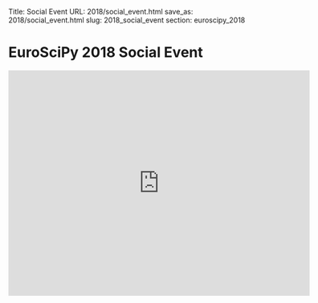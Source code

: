Title: Social Event
URL: 2018/social_event.html
save_as: 2018/social_event.html
slug: 2018_social_event
section: euroscipy_2018



# EuroSciPy 2018 Social Event



<iframe src="https://www.google.com/maps/embed?pb=!1m14!1m8!1m3!1d11071.605897414413!2d11.1264776!3d46.0730057!3m2!1i1024!2i768!4f13.1!3m3!1m2!1s0x0%3A0x183dff6ae2f3cc75!2sBookique!5e0!3m2!1sit!2sit!4v1534769068954" width="600" height="450" frameborder="0" style="border:0" allowfullscreen></iframe>

